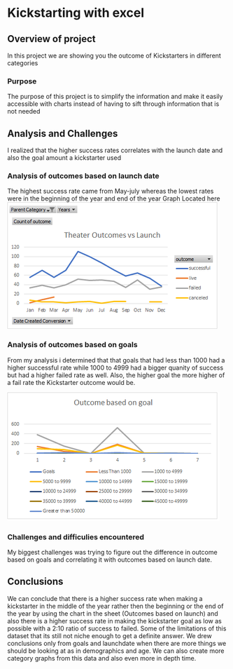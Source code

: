 # Kickstarting with excel 

## Overview of project
In this project we are showing you the outcome of Kickstarters in different categories

### Purpose
The purpose of this project is to simplify the information and make it easily accessible with charts instead of having to sift through information that is not needed

## Analysis and Challenges 
I realized that the higher success rates correlates with the launch date and also the goal amount a kickstarter used 

### Analysis of outcomes based on launch date
The highest success rate came from May-july whereas the lowest rates were in the beginning of the year and end of the year 
Graph Located here
![Theater outcomes vs launch Date](/Resouces/Theater_Outcomes_vs_Launch.png)

### Analysis of outcomes based on goals
From my analysis i determined that that goals that had less than 1000 had a higher successful rate while 1000 to 4999 had a bigger quanity of success but had a higher failed rate as well. Also, the higher goal the more higher of a fail rate the Kickstarter outcome would be. 

![Outcomes based on goals](/Resouces/Outcomes_vs_Goals.png)

### Challenges and difficulies encountered
My biggest challenges was trying to figure out the difference in outcome based on goals and correlating it with outcomes based on launch date.

## Conclusions

We can conclude that there is a higher success rate when making a kickstarter in the middle of the year rather then the beginning or the end of the year by using the chart in the sheet (Outcomes based on launch) and also there is a higher success rate in making the kickstarter goal as low as possible with a 2:10 ratio of success to failed. Some of the limitations of this dataset that its still not niche enough to get a definite answer. We drew conclusions only from goals and launchdate when there are more things we should be looking at as in demographics and age. We can also create more category graphs from this data and also even more in depth time.
